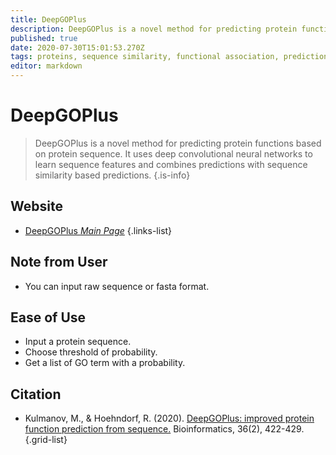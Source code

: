 ```yaml
---
title: DeepGOPlus
description: DeepGOPlus is a novel method for predicting protein functions based on protein sequence. It uses deep convolutional neural networks to learn sequence features and combines predictions with sequence similarity based predictions.
published: true
date: 2020-07-30T15:01:53.270Z
tags: proteins, sequence similarity, functional association, prediction
editor: markdown
---
```


# DeepGOPlus

> DeepGOPlus is a novel method for predicting protein functions based on protein sequence. It uses deep convolutional neural networks to learn sequence features and combines predictions with sequence similarity based predictions.
{.is-info}

 

## Website 

- [DeepGOPlus *Main Page*](http://deepgoplus.bio2vec.net/deepgo/)
 {.links-list}
 
## Note from User 
- You can input raw sequence or fasta format.
 
## Ease of Use
- Input a protein sequence.
- Choose threshold of probability.
- Get a list of GO term with a probability. 

## Citation 

- Kulmanov, M., & Hoehndorf, R. (2020). [DeepGOPlus: improved protein function prediction from sequence.](https://academic.oup.com/bioinformatics/article/36/2/422/5539866) Bioinformatics, 36(2), 422-429.
{.grid-list}